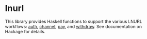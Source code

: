 # lnurl

This library provides Haskell functions to support the various LNURL workflows: [auth][lnurl-auth], [channel][lnurl-channel], [pay][lnurl-pay], and [withdraw][lnurl-withdraw].  See documentation on Hackage for details.

[lnurl-auth]: https://github.com/fiatjaf/lnurl-rfc/blob/master/lnurl-auth.md
[lnurl-channel]: https://github.com/fiatjaf/lnurl-rfc/blob/master/lnurl-channel.md
[lnurl-pay]: https://github.com/fiatjaf/lnurl-rfc/blob/master/lnurl-pay.md
[lnurl-withdraw]: https://github.com/fiatjaf/lnurl-rfc/blob/master/lnurl-withdraw.md
